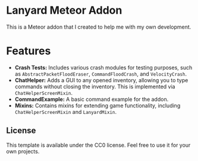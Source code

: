 # Lanyard Meteor Addon

This is a Meteor addon that I created to help me with my own development.
# Features
- **Crash Tests:** Includes various crash modules for testing purposes, such as `AbstractPacketFloodEraser`, `CommandFloodCrash`, and `VelocityCrash`.
- **ChatHelper:** Adds a GUI to any opened inventory, allowing you to type commands without closing the inventory. This is implemented via `ChatHelperScreenMixin`.
- **CommandExample:** A basic command example for the addon.
- **Mixins:** Contains mixins for extending game functionality, including `ChatHelperScreenMixin` and `LanyardMixin`.

## License

This template is available under the CC0 license. Feel free to use it for your own projects.
